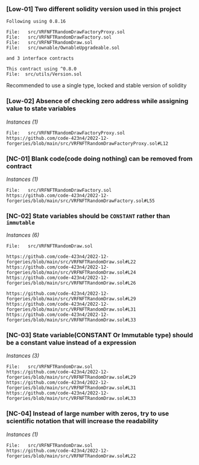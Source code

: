 
### [Low-01] Two different solidity version used in this project
```solidity
Following using 0.8.16

File:   src/VRFNFTRandomDrawFactoryProxy.sol
File:   src/VRFNFTRandomDrawFactory.sol
File:   src/VRFNFTRandomDraw.sol 
File:   src/ownable/OwnableUpgradeable.sol

and 3 interface contracts
``` 

```solidity
This contract using ^0.8.0
File:  src/utils/Version.sol
```

Recommended to use a single type, locked and stable version of solidity



### [Low-02] Absence of checking zero address while assigning value to state variables

*Instances (1)*
```solidity
File:   src/VRFNFTRandomDrawFactoryProxy.sol
https://github.com/code-423n4/2022-12-forgeries/blob/main/src/VRFNFTRandomDrawFactoryProxy.sol#L12
```

### [NC-01] Blank code(code doing nothing) can be removed from contract
*Instances (1)*
```solidity
File:   src/VRFNFTRandomDrawFactory.sol
https://github.com/code-423n4/2022-12-forgeries/blob/main/src/VRFNFTRandomDrawFactory.sol#L55
```

### [NC-02] State variables should be ```CONSTANT``` rather than ```immutable```
*Instances (6)*
```solidity
File:   src/VRFNFTRandomDraw.sol

https://github.com/code-423n4/2022-12-forgeries/blob/main/src/VRFNFTRandomDraw.sol#L22
https://github.com/code-423n4/2022-12-forgeries/blob/main/src/VRFNFTRandomDraw.sol#L24
https://github.com/code-423n4/2022-12-forgeries/blob/main/src/VRFNFTRandomDraw.sol#L26

https://github.com/code-423n4/2022-12-forgeries/blob/main/src/VRFNFTRandomDraw.sol#L29
https://github.com/code-423n4/2022-12-forgeries/blob/main/src/VRFNFTRandomDraw.sol#L31
https://github.com/code-423n4/2022-12-forgeries/blob/main/src/VRFNFTRandomDraw.sol#L33
```

### [NC-03] State variable(CONSTANT Or Immutable type) should be a constant value instead of a expression 
 *Instances (3)*
```solidity
File:   src/VRFNFTRandomDraw.sol
https://github.com/code-423n4/2022-12-forgeries/blob/main/src/VRFNFTRandomDraw.sol#L29
https://github.com/code-423n4/2022-12-forgeries/blob/main/src/VRFNFTRandomDraw.sol#L31
https://github.com/code-423n4/2022-12-forgeries/blob/main/src/VRFNFTRandomDraw.sol#L33
```

### [NC-04] Instead of large number with zeros, try to use scientific notation that will increase the readability
 *Instances (1)*
```solidity
File:   src/VRFNFTRandomDraw.sol
https://github.com/code-423n4/2022-12-forgeries/blob/main/src/VRFNFTRandomDraw.sol#L22
```